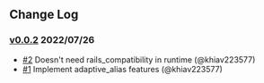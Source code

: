 ## Change Log

### [v0.0.2](https://github.com/khiav223577/adaptive_alias/compare/v0.0.1...v0.0.2) 2022/07/26
- [#2](https://github.com/khiav223577/adaptive_alias/pull/2) Doesn't need rails_compatibility in runtime (@khiav223577)
- [#1](https://github.com/khiav223577/adaptive_alias/pull/1) Implement adaptive_alias features (@khiav223577)
